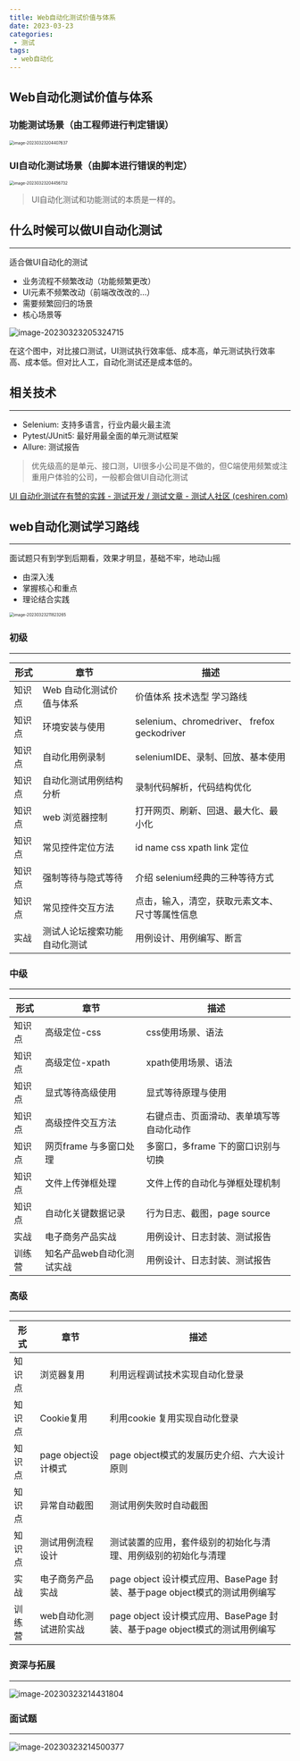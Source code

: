 ```yaml
---
title: Web自动化测试价值与体系
date: 2023-03-23
categories:
 - 测试
tags:
 - web自动化
---
```


## Web自动化测试价值与体系

### 功能测试场景（由工程师进行判定错误）

<img src="http://cdn.shenghao.xyz/img/blog/image-20230323204407637.png" alt="image-20230323204407637" style="zoom:50%;" />

### UI自动化测试场景（由脚本进行错误的判定）

<img src="http://cdn.shenghao.xyz/img/blog/image-20230323204456732.png" alt="image-20230323204456732" style="zoom:50%;" />

> UI自动化测试和功能测试的本质是一样的。

## 什么时候可以做UI自动化测试

---

适合做UI自动化的测试

- 业务流程不频繁改动（功能频繁更改）
- UI元素不频繁改动（前端改改改的...）
- 需要频繁回归的场景
- 核心场景等

![image-20230323205324715](http://cdn.shenghao.xyz/img/blog/image-20230323205324715.png)

在这个图中，对比接口测试，UI测试执行效率低、成本高，单元测试执行效率高、成本低。但对比人工，自动化测试还是成本低的。

## 相关技术

---

- Selenium: 支持多语言，行业内最火最主流
- Pytest/JUnit5: 最好用最全面的单元测试框架
- Allure: 测试报告

> 优先级高的是单元、接口测，UI很多小公司是不做的，但C端使用频繁或注重用户体验的公司，一般都会做UI自动化测试

[UI 自动化测试在有赞的实践 - 测试开发 / 测试文章 - 测试人社区 (ceshiren.com)](https://ceshiren.com/t/topic/16426)

## web自动化测试学习路线

---

面试题只有到学到后期看，效果才明显，基础不牢，地动山摇

- 由深入浅
- 掌握核心和重点
- 理论结合实践

<img src="http://cdn.shenghao.xyz/img/blog/image-20230323211823265.png" alt="image-20230323211823265" style="zoom:50%;" />

### 初级

---

| 形式   | 章节                         | 描述                                           |
| ------ | ---------------------------- | ---------------------------------------------- |
| 知识点 | Web 自动化测试价值与体系     | 价值体系 技术选型 学习路线                     |
| 知识点 | 环境安装与使用               | selenium、chromedriver、 frefox geckodriver    |
| 知识点 | 自动化用例录制               | seleniumIDE、录制、回放、基本使用              |
| 知识点 | 自动化测试用例结构分析       | 录制代码解析，代码结构优化                     |
| 知识点 | web 浏览器控制               | 打开网页、刷新、回退、最大化、最小化           |
| 知识点 | 常见控件定位方法             | id name css xpath link 定位                    |
| 知识点 | 强制等待与隐式等待           | 介绍 selenium经典的三种等待方式                |
| 知识点 | 常见控件交互方法             | 点击，输入，清空，获取元素文本、尺寸等属性信息 |
| 实战   | 测试人论坛搜索功能自动化测试 | 用例设计、用例编写、断言                       |

### 中级

---

| 形式   | 章节                      | 描述                                     |
| ------ | ------------------------- | ---------------------------------------- |
| 知识点 | 高级定位-css              | css使用场景、语法                        |
| 知识点 | 高级定位-xpath            | xpath使用场景、语法                      |
| 知识点 | 显式等待高级使用          | 显式等待原理与使用                       |
| 知识点 | 高级控件交互方法          | 右键点击、页面滑动、表单填写等自动化动作 |
| 知识点 | 网页frame 与多窗口处理    | 多窗口，多frame 下的窗口识别与切换       |
| 知识点 | 文件上传弹框处理          | 文件上传的自动化与弹框处理机制           |
| 知识点 | 自动化关键数据记录        | 行为日志、截图，page source              |
| 实战   | 电子商务产品实战          | 用例设计、日志封装、测试报告             |
| 训练营 | 知名产品web自动化测试实战 | 用例设计、日志封装、测试报告             |

### 高级

---

| 形式   | 章节                  | 描述                                                         |
| ------ | --------------------- | ------------------------------------------------------------ |
| 知识点 | 浏览器复用            | 利用远程调试技术实现自动化登录                               |
| 知识点 | Cookie复用            | 利用cookie 复用实现自动化登录                                |
| 知识点 | page object设计模式   | page object模式的发展历史介绍、六大设计原则                  |
| 知识点 | 异常自动截图          | 测试用例失败时自动截图                                       |
| 知识点 | 测试用例流程设计      | 测试装置的应用，套件级别的初始化与清理、用例级别的初始化与清理 |
| 实战   | 电子商务产品实战      | page object 设计模式应用、BasePage 封装、基于page object模式的测试用例编写 |
| 训练营 | web自动化测试进阶实战 | page object 设计模式应用、BasePage 封装、基于page object模式的测试用例编写 |

### 资深与拓展

---

![image-20230323214431804](http://cdn.shenghao.xyz/img/blog/image-20230323214431804.png)

### 面试题

---

![image-20230323214500377](http://cdn.shenghao.xyz/img/blog/image-20230323214500377.png)
